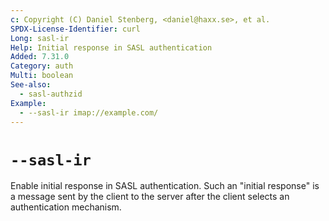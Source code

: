 ```yaml
---
c: Copyright (C) Daniel Stenberg, <daniel@haxx.se>, et al.
SPDX-License-Identifier: curl
Long: sasl-ir
Help: Initial response in SASL authentication
Added: 7.31.0
Category: auth
Multi: boolean
See-also:
  - sasl-authzid
Example:
  - --sasl-ir imap://example.com/
---
```


# `--sasl-ir`

Enable initial response in SASL authentication. Such an "initial response" is
a message sent by the client to the server after the client selects an
authentication mechanism.
